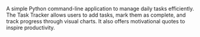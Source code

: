 A simple Python command-line application to manage daily tasks efficiently. The Task Tracker allows users to add tasks, mark them as complete, and track progress through visual charts. It also offers motivational quotes to inspire productivity.

